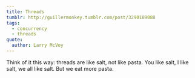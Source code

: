 ```yaml
---
title: Threads
tumblr: http://guillermonkey.tumblr.com/post/3290189088
tags:
  - concurrency
  - threads
quote:
  author: Larry McVoy
---
```


Think of it this way: threads are like salt, not like pasta. You like salt, I like salt, we all like salt. But we eat more pasta.
